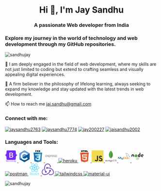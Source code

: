 <h1 align="center">Hi 👋, I'm Jay Sandhu</h1> <h3 align="center">A passionate Web developer from India</h3> <h3>Explore my journey in the world of technology and web development through my GitHub repositories.</h3> <p align="left"> <img src="https://komarev.com/ghpvc/?username=sandhujay&label=Profile%20views&color=0e75b6&style=flat" alt="sandhujay" /> </p>
🔭 I am deeply engaged in the field of web development, where my skills are not just limited to coding but extend to crafting seamless and visually appealing digital experiences.

🌱 A firm believer in the philosophy of lifelong learning, always seeking to expand my knowledge and stay updated with the latest trends in web development.

📫 How to reach me jai.sandhu@gmail.com

<h3 align="left">Connect with me:</h3> <p align="left"> <a href="https://linkedin.com/in/jaysandhu2763" target="blank"><img align="center" src="https://raw.githubusercontent.com/rahuldkjain/github-profile-readme-generator/master/src/images/icons/Social/linked-in-alt.svg" alt="jaysandhu2763" height="30" width="40" /></a> <a href="https://instagram.com/jaysandhu7774" target="blank"><img align="center" src="https://raw.githubusercontent.com/rahuldkjain/github-profile-readme-generator/master/src/images/icons/Social/instagram.svg" alt="jaysandhu7774" height="30" width="40" /></a> <a href="https://www.hackerrank.com/jay200227" target="blank"><img align="center" src="https://raw.githubusercontent.com/rahuldkjain/github-profile-readme-generator/master/src/images/icons/Social/hackerrank.svg" alt="jay200227" height="30" width="40" /></a> <a href="https://auth.geeksforgeeks.org/user/jaisandhu2002" target="blank"><img align="center" src="https://raw.githubusercontent.com/rahuldkjain/github-profile-readme-generator/master/src/images/icons/Social/geeks-for-geeks.svg" alt="jaisandhu2002" height="30" width="40" /></a> </p> <h3 align="left">Languages and Tools:</h3> <p align="left"> <a href="https://getbootstrap.com" target="_blank" rel="noreferrer"> <img src="https://raw.githubusercontent.com/devicons/devicon/master/icons/bootstrap/bootstrap-plain-wordmark.svg" alt="bootstrap" width="40" height="40"/> </a> <a href="https://www.cprogramming.com/" target="_blank" rel="noreferrer"> <img src="https://raw.githubusercontent.com/devicons/devicon/master/icons/c/c-original.svg" alt="c" width="40" height="40"/> </a> <a href="https://www.w3schools.com/css/" target="_blank" rel="noreferrer"> <img src="https://raw.githubusercontent.com/devicons/devicon/master/icons/css3/css3-original-wordmark.svg" alt="css3" width="40" height="40"/> </a> <a href="https://expressjs.com" target="_blank" rel="noreferrer"> <img src="https://raw.githubusercontent.com/devicons/devicon/master/icons/express/express-original-wordmark.svg" alt="express" width="40" height="40"/> </a> <a href="https://heroku.com" target="_blank" rel="noreferrer"> <img src="https://www.vectorlogo.zone/logos/heroku/heroku-icon.svg" alt="heroku" width="40" height="40"/> </a> <a href="https://www.w3.org/html/" target="_blank" rel="noreferrer"> <img src="https://raw.githubusercontent.com/devicons/devicon/master/icons/html5/html5-original-wordmark.svg" alt="html5" width="40" height="40"/> </a> <a href="https://developer.mozilla.org/en-US/docs/Web/JavaScript" target="_blank" rel="noreferrer"> <img src="https://raw.githubusercontent.com/devicons/devicon/master/icons/javascript/javascript-original.svg" alt="javascript" width="40" height="40"/> </a> <a href="https://www.mongodb.com/" target="_blank" rel="noreferrer"> <img src="https://raw.githubusercontent.com/devicons/devicon/master/icons/mongodb/mongodb-original-wordmark.svg" alt="mongodb" width="40" height="40"/> </a> <a href="https://www.mysql.com/" target="_blank" rel="noreferrer"> <img src="https://raw.githubusercontent.com/devicons/devicon/master/icons/mysql/mysql-original-wordmark.svg" alt="mysql" width="40" height="40"/> </a> <a href="https://nodejs.org" target="_blank" rel="noreferrer"> <img src="https://raw.githubusercontent.com/devicons/devicon/master/icons/nodejs/nodejs-original-wordmark.svg" alt="nodejs" width="40" height="40"/> </a> <a href="https://postman.com" target="_blank" rel="noreferrer"> <img src="https://www.vectorlogo.zone/logos/getpostman/getpostman-icon.svg" alt="postman" width="40" height="40"/> </a> <a href="https://reactjs.org/" target="_blank" rel="noreferrer"> <img src="https://raw.githubusercontent.com/devicons/devicon/master/icons/react/react-original-wordmark.svg" alt="react" width="40" height="40"/> </a> <a href="https://redux.js.org" target="_blank" rel="noreferrer"> <img src="https://raw.githubusercontent.com/devicons/devicon/master/icons/redux/redux-original.svg" alt="redux" width="40" height="40"/> </a> <a href="https://tailwindcss.com/" target="_blank" rel="noreferrer"> <img src="https://www.vectorlogo.zone/logos/tailwindcss/tailwindcss-icon.svg" alt="tailwindcss" width="40" height="40"/> </a> <a href="https://material-ui.com/" target="_blank" rel="noreferrer"> <img src="https://raw.githubusercontent.com/mui-org/material-ui/master/docs/static/logo.png" alt="material-ui" width="40" height="40"/> </a> </p> <p><img align="center" src="https://github-readme-stats.vercel.app/api/top-langs?username=sandhujay&show\_icons=true&locale=en&layout=compact" alt="sandhujay" /></p>
